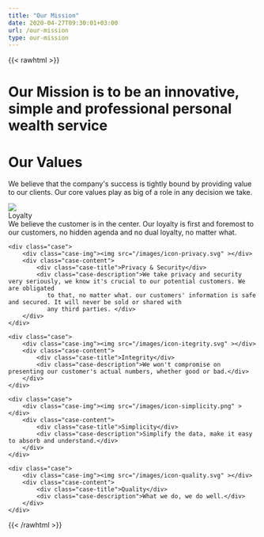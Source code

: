 ```yaml
---
title: "Our Mission"
date: 2020-04-27T09:30:01+03:00
url: /our-mission
type: our-mission
---
```


{{< rawhtml >}}
<h1 class="title simple" title="Our Mission">Our <span class="text-green">Mission</span> is to be an innovative, simple and professional personal wealth service</h1>

<h1 class="title simple" title="Our Values">Our <span class="text-green">Values</span></h1>

<p>We believe that the company's success is tightly bound by providing value to our clients. Our core values play as big of a role in any decision we take.</p>

<div class="cases">
    <div class="case">
        <div class="case-img"><img src="/images/icon-loyalty.svg" ></div>
        <div class="case-content">
            <div class="case-title">Loyalty</div>
            <div class="case-description">We believe the customer is in the center. Our loyalty is first and foremost to our customers, no hidden agenda and no dual loyalty, no matter what.</div>
        </div>
    </div>
    
    <div class="case">
        <div class="case-img"><img src="/images/icon-privacy.svg" ></div>
        <div class="case-content">
            <div class="case-title">Privacy & Security</div>
            <div class="case-description">We take privacy and security very seriously, we know it's crucial to our potential customers. We are obligated 
               to that, no matter what. our customers' information is safe and secured. It will never be sold or shared with 
               any third parties. </div>
        </div>
    </div>
    
    <div class="case">
        <div class="case-img"><img src="/images/icon-itegrity.svg" ></div>
        <div class="case-content">
            <div class="case-title">Integrity</div>
            <div class="case-description">We won't compromise on presenting our customer's actual numbers, whether good or bad.</div>
        </div>
    </div>
    
    <div class="case">
        <div class="case-img"><img src="/images/icon-simplicity.png" ></div>
        <div class="case-content">
            <div class="case-title">Simplicity</div>
            <div class="case-description">Simplify the data, make it easy to absorb and understand.</div>
        </div>
    </div>
    
    <div class="case">
        <div class="case-img"><img src="/images/icon-quality.svg" ></div>
        <div class="case-content">
            <div class="case-title">Quality</div>
            <div class="case-description">What we do, we do well.</div>
        </div>
    </div>
</div>
{{< /rawhtml >}}
